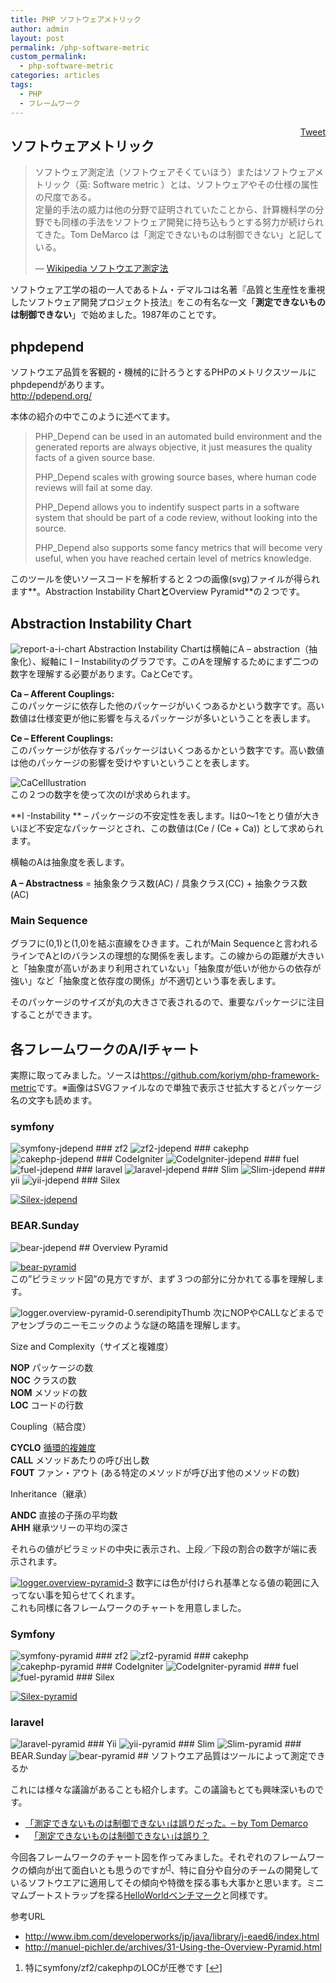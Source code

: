 ```yaml
---
title: PHP ソフトウェアメトリック
author: admin
layout: post
permalink: /php-software-metric
custom_permalink:
  - php-software-metric
categories: articles
tags:
  - PHP
  - フレームワーク
---
```

<div style="float: right; margin-left: 10px;">
  <a href="https://twitter.com/share" class="twitter-share-button" data-count="vertical" data-url="/blog/php-software-metric">Tweet</a>
</div>

## ソフトウェアメトリック

> ソフトウェア測定法（ソフトウェアそくていほう）またはソフトウェアメトリック（英: Software metric ）とは、ソフトウェアやその仕様の属性の尺度である。  
> 定量的手法の威力は他の分野で証明されていたことから、計算機科学の分野でも同様の手法をソフトウェア開発に持ち込もうとする努力が続けられてきた。Tom DeMarco は「測定できないものは制御できない」と記している。
> 
> &#8212; [Wikipedia ソフトウエア測定法][1] 

ソフトウェア工学の祖の一人であるトム・デマルコは名著『品質と生産性を重視したソフトウェア開発プロジェクト技法』をこの有名な一文「**測定できないものは制御できない**」で始めました。1987年のことです。

## phpdepend

ソフトウエア品質を客観的・機械的に計ろうとするPHPのメトリクスツールにphpdependがあります。  
<http://pdepend.org/>

本体の紹介の中でこのように述べてます。

> PHP_Depend can be used in an automated build environment and the generated reports are always objective, it just measures the quality facts of a given source base.
> 
> PHP_Depend scales with growing source bases, where human code reviews will fail at some day.
> 
> PHP_Depend allows you to indentify suspect parts in a software system that should be part of a code review, without looking into the source.
> 
> PHP_Depend also supports some fancy metrics that will become very useful, when you have reached certain level of metrics knowledge.

このツールを使いソースコードを解析すると２つの画像(svg)ファイルが得られます**。Abstraction Instability Chart**と**Overview Pyramid**の２つです。

## Abstraction Instability Chart

<img src="/images/wp-content/uploads/2013/02/report-a-i-chart.png" alt="report-a-i-chart" class="aligncenter size-full wp-image-1607" /> 
Abstraction Instability Chartは横軸にA &#8211; abstraction（抽象化）、縦軸に I &#8211; Instabilityのグラフです。このAを理解するためにまず二つの数字を理解する必要があります。CaとCeです。

**Ca &#8211; Afferent Couplings:**  
このパッケージに依存した他のパッケージがいくつあるかという数字です。高い数値は仕様変更が他に影響を与えるパッケージが多いということを表します。

**Ce &#8211; Efferent Couplings:**  
このパッケージが依存するパッケージはいくつあるかという数字です。高い数値は他のパッケージの影響を受けやすいということを表します。

<img style="display:block;" src="/images/wp-content/uploads/2013/02/CaCeIllustration.jpg" alt="CaCeIllustration" class="aligncenter size-full wp-image-1595" /> 
この２つの数字を使って次のIが求められます。

**I -Instability ** &#8211; パッケージの不安定性を表します。Iは0～1をとり値が大きいほど不安定なパッケージとされ、この数値は(Ce / (Ce + Ca)) として求められます。

横軸のAは抽象度を表します。

**A &#8211; Abstractness** = 抽象象クラス数(AC) / 具象クラス(CC) + 抽象クラス数(AC) 

### Main Sequence

グラフに(0,1)と(1,0)を結ぶ直線をひきます。これがMain Sequenceと言われるラインでAとIのバランスの理想的な関係を表します。この線からの距離が大きいと「抽象度が高いがあまり利用されていない」「抽象度が低いが他からの依存が強い」など「抽象度と依存度の関係」が不適切という事を表します。

そのパッケージのサイズが丸の大きさで表されるので、重要なパッケージに注目することができます。

## 各フレームワークのA/Iチャート

実際に取ってみました。ソースは<https://github.com/koriym/php-framework-metric>です。※画像はSVGファイルなので単独で表示させ拡大するとパッケージ名の文字も読めます。

### symfony

<img src="/images/wp-content/uploads/2013/02/symfony-jdepend.svg" alt="symfony-jdepend" class="aligncenter size-full wp-image-1633" /> 
### zf2

<img src="/images/wp-content/uploads/2013/02/zf2-jdepend.svg" alt="zf2-jdepend" class="aligncenter size-full wp-image-1637" /> 
### cakephp

<img src="/images/wp-content/uploads/2013/02/cakephp-jdepend.svg" alt="cakephp-jdepend" class="aligncenter size-full" /> 
### CodeIgniter

<img src="/images/wp-content/uploads/2013/02/CodeIgniter-jdepend.svg" alt="CodeIgniter-jdepend" class="aligncenter size-full wp-image-1625" /> 
### fuel

<img src="/images/wp-content/uploads/2013/02/fuel-jdepend.svg" alt="fuel-jdepend" class="aligncenter size-full wp-image-1627" /> 
### laravel

<img src="/images/wp-content/uploads/2013/02/laravel-jdepend.svg" alt="laravel-jdepend" class="aligncenter size-full wp-image-1629" /> 
### Slim

<img src="/images/wp-content/uploads/2013/02/Slim-jdepend.svg" alt="Slim-jdepend" class="aligncenter size-full wp-image-1631" /> 
### yii

<img src="/images/wp-content/uploads/2013/02/yii-jdepend.svg" alt="yii-jdepend" class="aligncenter size-full wp-image-1635" /> 
### Silex

[<img src="/images/wp-content/uploads/2013/02/Silex-jdepend.svg" alt="Silex-jdepend" class="aligncenter size-full wp-image-1644" />][2] 
### BEAR.Sunday

<img src="/images/wp-content/uploads/2013/02/bear-jdepend.svg" alt="bear-jdepend" class="aligncenter size-full wp-image-1621" /> 
## Overview Pyramid

[<img src="/images/wp-content/uploads/2013/02/bear-pyramid1.svg" alt="bear-pyramid" class="aligncenter size-full wp-image-1622" />][3]  
この&#8221;ピラミッッド図&#8221;の見方ですが、まず３つの部分に分かれてる事を理解します。

<img src="/images/wp-content/uploads/2013/02/logger.overview-pyramid-0.serendipityThumb.png" alt="logger.overview-pyramid-0.serendipityThumb" class="aligncenter size-full wp-image-1610" /> 
次にNOPやCALLなどまるでアセンブラのニーモニックのような謎の略語を理解します。

Size and Complexity（サイズと複雑度）

**NOP** パッケージの数  
**NOC** クラスの数  
**NOM** メソッドの数  
**LOC** コードの行数

Coupling（結合度）

**CYCLO** [循環的複雑度][4]  
**CALL** メソッドあたりの呼び出し数  
**FOUT** ファン・アウト (ある特定のメソッドが呼び出す他のメソッドの数)

Inheritance（継承）

**ANDC** 直接の子孫の平均数  
**AHH** 継承ツリーの平均の深さ

それらの値がピラミッドの中央に表示され、上段／下段の割合の数字が端に表示されます。

[<img src="/images/wp-content/uploads/2013/02/logger.overview-pyramid-31.png" alt="logger.overview-pyramid-3" class="aligncenter size-full wp-image-1651" />][5] 
数字には色が付けられ基準となる値の範囲に入ってない事を知らせてくれます。  
これも同様に各フレームワークのチャートを用意しました。

### Symfony

<img src="/images/wp-content/uploads/2013/02/symfony-pyramid.svg" alt="symfony-pyramid" class="aligncenter size-full wp-image-1634" /> 
### zf2

<img src="/images/wp-content/uploads/2013/02/zf2-pyramid.svg" alt="zf2-pyramid" class="aligncenter size-full wp-image-1638" /> 
### cakephp

<img src="/images/wp-content/uploads/2013/02/cakephp-pyramid.svg" alt="cakephp-pyramid" class="aligncenter size-full wp-image-1624" /> 
### CodeIgniter

<img src="/images/wp-content/uploads/2013/02/CodeIgniter-pyramid.svg" alt="CodeIgniter-pyramid" class="aligncenter size-full wp-image-1626" /> 
### fuel

<img src="/images/wp-content/uploads/2013/02/fuel-pyramid.svg" alt="fuel-pyramid" class="aligncenter size-full wp-image-1628" /> 
### Silex

[<img src="/images/wp-content/uploads/2013/02/Silex-pyramid.svg" alt="Silex-pyramid" class="aligncenter size-full wp-image-1645" />][6] 
### laravel

<img src="/images/wp-content/uploads/2013/02/laravel-pyramid.svg" alt="laravel-pyramid" class="aligncenter size-full wp-image-1630" /> 
### Yii

<img src="/images/wp-content/uploads/2013/02/yii-pyramid.svg" alt="yii-pyramid" class="aligncenter size-full wp-image-1636" /> 
### Slim

<img src="/images/wp-content/uploads/2013/02/Slim-pyramid.svg" alt="Slim-pyramid" class="aligncenter size-full wp-image-1632" /> 
### BEAR.Sunday

<img src="/images/wp-content/uploads/2013/02/bear-pyramid1.svg" alt="bear-pyramid" class="aligncenter size-full wp-image-1622" /> 
## ソフトウエア品質はツールによって測定できるか

これには様々な議論があることも紹介します。この議論もとても興味深いものです。

*   [「測定できないものは制御できない｣は誤りだった。&#8211; by Tom Demarco  
    ][7] 
*   　[「測定できないものは制御できない｣は誤り？][8]

今回各フレームワークのチャート図を作ってみました。それぞれのフレームワークの傾向が出て面白いとも思うのですが<sup><a href="#footnote_0_1586" id="identifier_0_1586" class="footnote-link footnote-identifier-link" title="特にsymfony/zf2/cakephpのLOCが圧巻です">1</a></sup>、特に自分や自分のチームの開発しているソフトウエアに適用してその傾向や特徴を探る事も大事かと思います。ミニマムブートストラップを探る[HelloWorldベンチマーク][9]と同様です。 

参考URL

*   [http://www.ibm.com/developerworks/jp/java/library/j-eaed6/index.html  
    ][10] 
*   <http://manuel-pichler.de/archives/31-Using-the-Overview-Pyramid.html>



<ol class="footnotes">
  <li id="footnote_0_1586" class="footnote">
    特にsymfony/zf2/cakephpのLOCが圧巻です [<a href="#identifier_0_1586" class="footnote-link footnote-back-link">&#8617;</a>]
  </li>
</ol>

 [1]: http://ja.wikipedia.org/wiki/%E3%82%BD%E3%83%95%E3%83%88%E3%82%A6%E3%82%A7%E3%82%A2%E6%B8%AC%E5%AE%9A%E6%B3%95
 [2]: /images/wp-content/uploads/2013/02/Silex-jdepend.svg
 [3]: /images/wp-content/uploads/2013/02/bear-pyramid1.svg
 [4]: http://ja.wikipedia.org/wiki/%E5%BE%AA%E7%92%B0%E7%9A%84%E8%A4%87%E9%9B%91%E5%BA%A6
 [5]: /images/wp-content/uploads/2013/02/logger.overview-pyramid-31.png
 [6]: /images/wp-content/uploads/2013/02/Silex-pyramid.svg
 [7]: http://blogs.itmedia.co.jp/hiranabe/2009/07/---by-tom-demar.html
 [8]: http://d.hatena.ne.jp/january/20090720/1248076466
 [9]: /blog/2011/08/php-hello-world%E3%82%B3%E3%83%BC%E3%83%AB%E3%82%B0%E3%83%A9%E3%83%952011/
 [10]: http://www.ibm.com/developerworks/jp/java/library/j-eaed6/index.html
